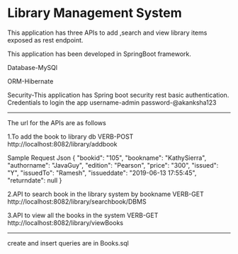 # Library Management System #

This application has three APIs to add ,search and view library items exposed as rest endpoint.

This application has been developed in SpringBoot framework.

Database-MySQl

ORM-Hibernate

Security-This application has Spring boot security rest basic authentication.
Credentials to login the app
username-admin
password-@akanksha123

---------------------------------
The url for the APIs are as follows

1.To add the book to library db
VERB-POST
http://localhost:8082/library/addbook

Sample Request Json
{
"bookid": "105",
"bookname": "KathySierra",
"authorname": "JavaGuy",
"edition": "Pearson",
"price": "300",
"issued": "Y",
"issuedTo": "Ramesh",
"issueddate": "2019-06-13 17:55:45",
"returndate": null
}

2.API to search book in the library system by bookname
VERB-GET
http://localhost:8082/library/searchbook/DBMS

3.API to view all the books in the system
VERB-GET
http://localhost:8082/library/viewBooks

---------------------------------------------------
create and insert queries are in Books.sql

